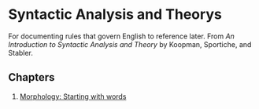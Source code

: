 # Syntactic Analysis and Theorys

For documenting rules that govern English to reference later. From _An Introduction to Syntactic Analysis and Theory_ by Koopman, Sportiche, and Stabler.

## Chapters
1. [Morphology: Starting with words](1-Morphology.md)
